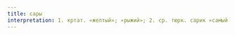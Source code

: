 ```yaml
---
title: сары
interpretation: 1. кртат. «желтый»; «рыжий»; 2. ср. тюрк. сарик «самый лучший, отборный»
---
```

